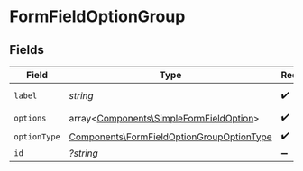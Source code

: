 # FormFieldOptionGroup


## Fields

| Field                                                                                                  | Type                                                                                                   | Required                                                                                               | Description                                                                                            | Example                                                                                                |
| ------------------------------------------------------------------------------------------------------ | ------------------------------------------------------------------------------------------------------ | ------------------------------------------------------------------------------------------------------ | ------------------------------------------------------------------------------------------------------ | ------------------------------------------------------------------------------------------------------ |
| `label`                                                                                                | *string*                                                                                               | :heavy_check_mark:                                                                                     | N/A                                                                                                    | General Channel                                                                                        |
| `options`                                                                                              | array<[Components\SimpleFormFieldOption](../../Models/Components/SimpleFormFieldOption.md)>            | :heavy_check_mark:                                                                                     | N/A                                                                                                    |                                                                                                        |
| `optionType`                                                                                           | [Components\FormFieldOptionGroupOptionType](../../Models/Components/FormFieldOptionGroupOptionType.md) | :heavy_check_mark:                                                                                     | N/A                                                                                                    |                                                                                                        |
| `id`                                                                                                   | *?string*                                                                                              | :heavy_minus_sign:                                                                                     | N/A                                                                                                    | 1234                                                                                                   |